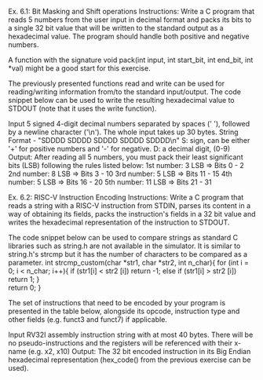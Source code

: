 Ex. 6.1: Bit Masking and Shift operations
Instructions:
Write a C program that reads 5 numbers from the user input in decimal format and packs its bits to a single 32 bit value that will be written to the standard output as a hexadecimal value. The program should handle both positive and negative numbers. 

A function with the signature void pack(int input, int start_bit, int end_bit, int *val) might be a good start for this exercise.

The previously presented functions read and write can be used for reading/writing information from/to the standard input/output. The code snippet below can be used to write the resulting hexadecimal value to STDOUT (note that it uses the write function).

Input
5 signed 4-digit decimal numbers separated by spaces (' '), followed by a newline character ('\n'). The whole input takes up 30 bytes.
String Format - "SDDDD SDDDD SDDDD SDDDD SDDDD\n"
S: sign, can be either '+' for positive numbers and '-' for negative.
D: a decimal digit, (0-9)
Output:
After reading all 5 numbers, you must pack their least significant bits (LSB) following the rules listed below:
1st number: 3 LSB => Bits 0 - 2
2nd number: 8 LSB => Bits 3 - 10
3rd number: 5 LSB => Bits 11 - 15
4th number: 5 LSB => Bits 16 - 20
5th number: 11 LSB => Bits 21 - 31


Ex. 6.2: RISC-V Instruction Encoding
Instructions:
Write a C program that reads a string with a RISC-V instruction from STDIN, parses its content in a way of obtaining its fields, packs the instruction's fields in a 32 bit value and writes the hexadecimal representation of the instruction to STDOUT.

The code snippet below can be used to compare strings as standard C libraries such as string.h are not available in the simulator. It is similar to string.h's strcmp but it has the number of characters to be compared as a parameter.
int strcmp_custom(char *str1, char *str2, int n_char){
    for (int i = 0; i < n_char; i++){
        if (str1[i] < str2 [i])
            return -1;
        else if (str1[i] > str2 [i])
            return 1;
    }    
    return 0;
}


The set of instructions that need to be encoded by your program is presented in the table below, alongside its opcode, instruction type and other fields (e.g. funct3 and funct7) if applicable.

Input
RV32I assembly instruction string with at most 40 bytes. There will be no pseudo-instructions and the registers will be referenced with their x-name (e.g. x2, x10)
Output:
The 32 bit encoded instruction in its Big Endian hexadecimal representation (hex_code() from the previous exercise can be used).

